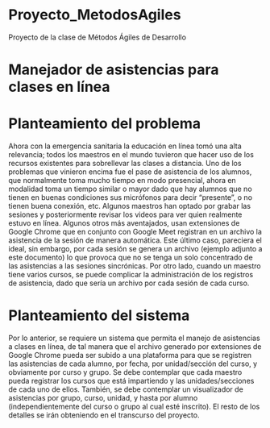 # Proyecto_MetodosAgiles
Proyecto de la clase de Métodos Ágiles de Desarrollo

# Manejador de asistencias para clases en línea

# Planteamiento del problema
Ahora con la emergencia sanitaria la educación en línea tomó una alta relevancia; todos los
maestros en el mundo tuvieron que hacer uso de los recursos existentes para sobrellevar las clases
a distancia. Uno de los problemas que vinieron encima fue el pase de asistencia de los alumnos, que
normalmente toma mucho tiempo en modo presencial, ahora en modalidad toma un tiempo similar
o mayor dado que hay alumnos que no tienen en buenas condiciones sus micrófonos para decir
“presente”, o no tienen buena conexión, etc. Algunos maestros han optado por grabar las sesiones
y posteriormente revisar los videos para ver quien realmente estuvo en línea. Algunos otros más
aventajados, usan extensiones de Google Chrome que en conjunto con Google Meet registran en
un archivo la asistencia de la sesión de manera automática. Este último caso, pareciera el ideal, sin
embargo, por cada sesión se genera un archivo (ejemplo adjunto a este documento) lo que provoca
que no se tenga un solo concentrado de las asistencias a las sesiones sincrónicas. Por otro lado,
cuando un maestro tiene varios cursos, se puede complicar la administración de los registros de
asistencia, dado que sería un archivo por cada sesión de cada curso.

# Planteamiento del sistema
Por lo anterior, se requiere un sistema que permita el manejo de asistencias a clases en línea, de tal
manera que el archivo generado por extensiones de Google Chrome pueda ser subido a una
plataforma para que se registren las asistencias de cada alumno, por fecha, por unidad/sección del
curso, y obviamente por curso y grupo. Se debe contemplar que cada maestro pueda registrar los
cursos que está impartiendo y las unidades/secciones de cada uno de ellos. También, se debe
contemplar un visualizador de asistencias por grupo, curso, unidad, y hasta por alumno
(independientemente del curso o grupo al cual esté inscrito). El resto de los detalles se irán
obteniendo en el transcurso del proyecto.
